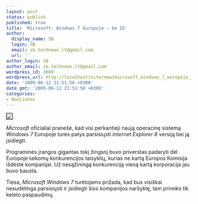 ```yaml
---
layout: post
status: publish
published: true
title: 'Microsoft: Windows 7 Europoje – be IE'
author:
  display_name: SB
  login: SB
  email: sb.technews.lt@gmail.com
  url: ''
author_login: SB
author_email: sb.technews.lt@gmail.com
wordpress_id: 3609
wordpress_url: http://localhost/site/new/microsoft_windows_7_europoje__be_ie/
date: '2009-06-12 21:51:56 +0300'
date_gmt: '2009-06-12 21:51:56 +0300'
categories:
- Naujienos
---
```

<div class="imgright"><img src="http://tbn3.google.com/images?q=tbn:9CBXyCRiDDSKvM:http://blogs.itworldcanada.com/idol/files/2009/03/ie8-screenshot.jpg" border="1" /></div>
<p><i>Microsoft</i> oficialiai pranešė, kad visi perkantieji naują operacinę sistemą <i>Windows 7</i> Europoje turės patys parsisiųsti <i>Internet Explorer 8</i> versiją bei ją įsidiegti.</p>
<p>Programinės įrangos gigantas tokį žingsnį buvo priverstas padaryti dėl Europoje taikomų konkurencijos taisyklių, kurias ne kartą Europos Komisija išdėstė kompanijai. Už nesąžiningą konkurenciją vieną kartą korporacija jau buvo bausta.</p>
<p>Tiesa, <i>Microsoft Windows 7</i> turėtojams prižada, kad bus visiškai nesudėtinga parsisiųsti ir įsidiegti šios kompanijos naršyklę, tam prireiks tik keleto paspaudimų.<br /></p>
